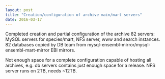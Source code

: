 ```yaml
---
layout: post
title: "Creation/configuration of archive main/mart servers"
date: 2016-03-17
---
```


Completed creation and partial configuration of the archive 82 servers: MySQL servers for species/mart, NFS server, www and search instances. 82 databases copied by DB team from mysql-ensembl-mirror/mysql-ensembl-mart-mirror EBI mirrors.

Not enough space for a complete configuration capable of hosting all archives, e.g. db servers contains just enough space for a release. NFS server runs on 2TB, needs ~12TB.

